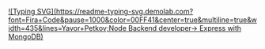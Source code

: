 <!--### Hi there 👋-->
[![Typing SVG](https://readme-typing-svg.demolab.com?font=Fira+Code&pause=1000&color=00FF41&center=true&multiline=true&width=435&lines=Yavor+Petkov;Node Backend developer-> Express with MongoDB)](https://git.io/typing-svg)
<!--
**fabriciovd/fabriciovd** is a ✨ _special_ ✨ repository because its `README.md` (this file) appears on your GitHub profile.

Here are some ideas to get you started:

- 🔭 I’m currently working on ...
- 🌱 I’m currently learning ...
- 👯 I’m looking to collaborate on ...
- 🤔 I’m looking for help with ...
- 💬 Ask me about ...
- 📫 How to reach me: ...
- 😄 Pronouns: ...
- ⚡ Fun fact: ...
-->
